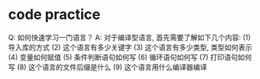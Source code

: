 # code practice

Q: 如何快速学习一门语言？
A: 对于编译型语言, 首先需要了解如下几个内容:
    (1) 导入库的方式
    (2) 这个语言有多少关键字
    (3) 这个语言有多少类型, 类型如何表示
    (4) 变量如何赋值
    (5) 条件判断语句如何写
    (6) 循环语句如何写
    (7) 打印语句如何写
    (8) 这个语言的文件后缀是什么
    (9) 这个语言用什么编译器编译
